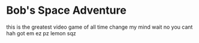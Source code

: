 # Bob's Space Adventure
this is the greatest video game of all time
change my mind
wait no
you cant
hah
got em
ez
pz
lemon
sqz
